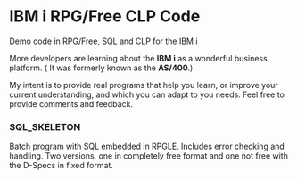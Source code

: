 # IBM i RPG/Free CLP Code
 Demo code in RPG/Free, SQL and CLP for the IBM i
 
More developers are learning about the **IBM i** as a wonderful business platform. ( It was formerly known as the **AS/400**.) 

My intent is to provide real programs that help you learn, or improve your current understanding, and which you can adapt to you needs.
Feel free to provide comments and feedback.

### SQL_SKELETON

Batch program with SQL embedded in RPGLE. Includes error checking and handling.  Two versions, one in completely free format and one not free with the D-Specs in fixed format.
